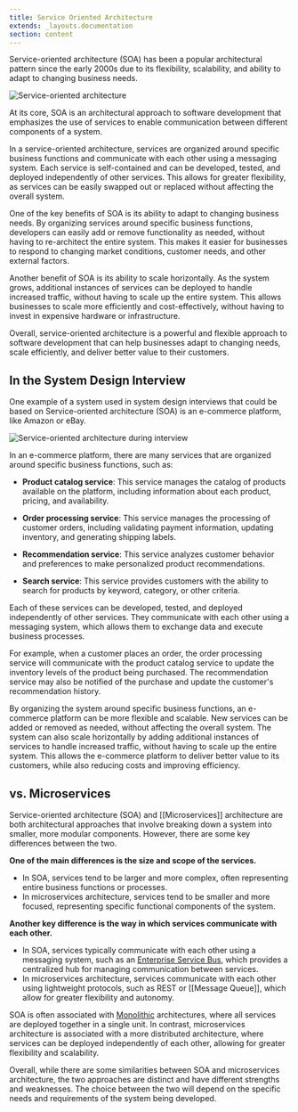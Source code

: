 ```yaml
---
title: Service Oriented Architecture
extends: _layouts.documentation
section: content
---
```


Service-oriented architecture (SOA) has been a popular architectural pattern since the early 2000s due to its flexibility, scalability, and ability to adapt to changing business needs. 

![Service-oriented architecture](/assets/images/architecture-patterns/service-oriented-architecture.png "Service-oriented architecture")

At its core, SOA is an architectural approach to software development that emphasizes the use of services to enable communication between different components of a system.

In a service-oriented architecture, services are organized around specific business functions and communicate with each other using a messaging system. Each service is self-contained and can be developed, tested, and deployed independently of other services. This allows for greater flexibility, as services can be easily swapped out or replaced without affecting the overall system.

One of the key benefits of SOA is its ability to adapt to changing business needs. By organizing services around specific business functions, developers can easily add or remove functionality as needed, without having to re-architect the entire system. This makes it easier for businesses to respond to changing market conditions, customer needs, and other external factors.

Another benefit of SOA is its ability to scale horizontally. As the system grows, additional instances of services can be deployed to handle increased traffic, without having to scale up the entire system. This allows businesses to scale more efficiently and cost-effectively, without having to invest in expensive hardware or infrastructure.

Overall, service-oriented architecture is a powerful and flexible approach to software development that can help businesses adapt to changing needs, scale efficiently, and deliver better value to their customers.

## In the System Design Interview  

One example of a system used in system design interviews that could be based on Service-oriented architecture (SOA) is an e-commerce platform, like Amazon or eBay.

![Service-oriented architecture during interview](/assets/images/architecture-patterns/service-oriented-architecture-during-interview.png "Service-oriented architecture during interview")


In an e-commerce platform, there are many services that are organized around specific business functions, such as:

- **Product catalog service**: This service manages the catalog of products available on the platform, including information about each product, pricing, and availability.
    
- **Order processing service**: This service manages the processing of customer orders, including validating payment information, updating inventory, and generating shipping labels.
    
- **Recommendation service**: This service analyzes customer behavior and preferences to make personalized product recommendations.
    
- **Search service**: This service provides customers with the ability to search for products by keyword, category, or other criteria.
    
Each of these services can be developed, tested, and deployed independently of other services. They communicate with each other using a messaging system, which allows them to exchange data and execute business processes.

For example, when a customer places an order, the order processing service will communicate with the product catalog service to update the inventory levels of the product being purchased. The recommendation service may also be notified of the purchase and update the customer's recommendation history.

By organizing the system around specific business functions, an e-commerce platform can be more flexible and scalable. New services can be added or removed as needed, without affecting the overall system. The system can also scale horizontally by adding additional instances of services to handle increased traffic, without having to scale up the entire system. This allows the e-commerce platform to deliver better value to its customers, while also reducing costs and improving efficiency.

## vs. Microservices 

Service-oriented architecture (SOA) and [[Microservices]] architecture are both architectural approaches that involve breaking down a system into smaller, more modular components. However, there are some key differences between the two.

**One of the main differences is the size and scope of the services.** 

- In SOA, services tend to be larger and more complex, often representing entire business functions or processes. 
- In microservices architecture, services tend to be smaller and more focused, representing specific functional components of the system.

**Another key difference is the way in which services communicate with each other.** 

- In SOA, services typically communicate with each other using a messaging system, such as an [Enterprise Service Bus](/system-components/enterprise-service-bus), which provides a centralized hub for managing communication between services. 
- In microservices architecture, services communicate with each other using lightweight protocols, such as REST or [[Message Queue]], which allow for greater flexibility and autonomy.

SOA is often associated with [Monolithic](/architecture-patterns/monolithic-architecture) architectures, where all services are deployed together in a single unit. In contrast, microservices architecture is associated with a more distributed architecture, where services can be deployed independently of each other, allowing for greater flexibility and scalability.

Overall, while there are some similarities between SOA and microservices architecture, the two approaches are distinct and have different strengths and weaknesses. The choice between the two will depend on the specific needs and requirements of the system being developed.



